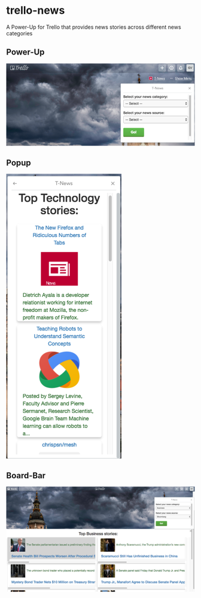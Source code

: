 # trello-news

A Power-Up for Trello that provides news stories across different news categories

## Power-Up

<img src="./img/power-up.png" />

## Popup

<img src="./img/popup.png" />

## Board-Bar

<img src="./img/board-bar.png" />
